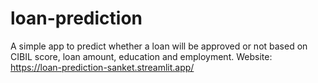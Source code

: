 # loan-prediction
A simple app to predict whether a loan will be approved or not based on CIBIL score, loan amount, education and employment.
Website: https://loan-prediction-sanket.streamlit.app/

